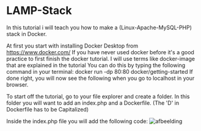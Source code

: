 # LAMP-Stack
In this tutorial i will teach you how to make a (Linux-Apache-MySQL-PHP) stack in Docker. 

At first you start with installing Docker Desktop from https://www.docker.com/
If you have never used docker before it's a good practice to first finish the docker tutorial.
I will use terms like docker-image that are explained in the tutorial
You can do this by typing the following command in your terminal: docker run -dp 80:80 docker/getting-started
If done right, you will now see the following when you go to localhost in your browser.

To start off the tutorial, go to your file explorer and create a folder.
In this folder you will want to add an index.php and a Dockerfile. (The 'D' in Dockerfile has to be Capitalized)

Inside the index.php file you will add the following code: ![afbeelding](https://github.com/CodeCatalyzer/LAMP-Stack/assets/112801788/5d172c4b-a469-44e8-8055-200202c3e11b)
